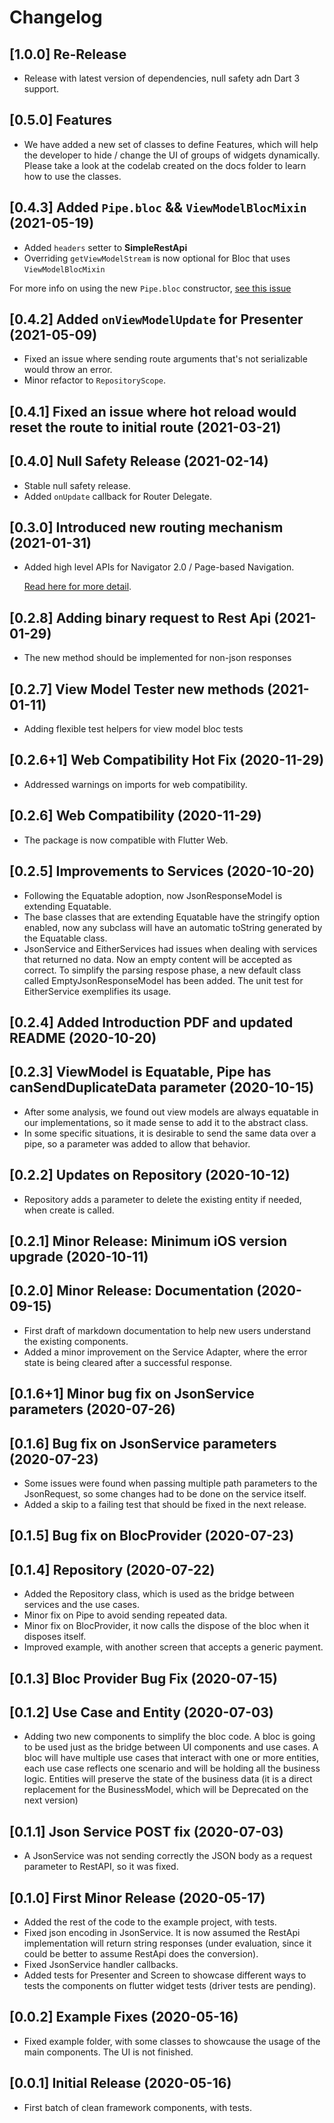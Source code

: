 # Changelog
## [1.0.0] Re-Release
* Release with latest version of dependencies, null safety adn Dart 3 support.

## [0.5.0] Features
* We have added a new set of classes to define Features, which will help the developer to hide / change the UI of groups of widgets dynamically. Please take a look at the codelab created on the docs folder to learn how to use the classes.

## [0.4.3] Added  `Pipe.bloc` && `ViewModelBlocMixin` (2021-05-19)
* Added `headers` setter to **SimpleRestApi**
* Overriding `getViewModelStream` is now optional for Bloc that uses `ViewModelBlocMixin`

For more info on using the new `Pipe.bloc` constructor, [see this issue](https://github.com/MattHamburger/clean_framework/issues/32)

## [0.4.2] Added `onViewModelUpdate` for **Presenter** (2021-05-09)
* Fixed an issue where sending route arguments that's not serializable would throw an error.
* Minor refactor to `RepositoryScope`.

## [0.4.1] Fixed an issue where hot reload would reset the route to initial route (2021-03-21)

## [0.4.0] Null Safety Release (2021-02-14)

* Stable null safety release.
* Added `onUpdate` callback for Router Delegate.

## [0.3.0] Introduced new routing mechanism (2021-01-31)

* Added high level APIs for Navigator 2.0 / Page-based Navigation.

  [Read here for more detail](https://github.com/MattHamburger/clean_framework/blob/master/doc/routing.md).

## [0.2.8] Adding binary request to Rest Api (2021-01-29)

* The new method should be implemented for non-json responses
## [0.2.7] View Model Tester new methods (2021-01-11)

* Adding flexible test helpers for view model bloc tests
## [0.2.6+1] Web Compatibility Hot Fix (2020-11-29)

* Addressed warnings on imports for web compatibility.
## [0.2.6] Web Compatibility (2020-11-29)

* The package is now compatible with Flutter Web.

## [0.2.5] Improvements to Services (2020-10-20)

* Following the Equatable adoption, now JsonResponseModel is extending Equatable.
* The base classes that are extending Equatable have the stringify option enabled, now any subclass will
  have an automatic toString generated by the Equatable class.
* JsonService and EitherServices had issues when dealing with services that returned no data. Now an empty
  content will be accepted as correct. To simplify the parsing respose phase, a new default class called
  EmptyJsonResponseModel has been added. The unit test for EitherService exemplifies its usage.

## [0.2.4] Added Introduction PDF and updated README (2020-10-20)

## [0.2.3] ViewModel is Equatable, Pipe has canSendDuplicateData parameter (2020-10-15)

* After some analysis, we found out view models are always equatable in our implementations, so it made sense to add it to the abstract class.
* In some specific situations, it is desirable to send the same data over a pipe, so a parameter was added to allow that behavior.

## [0.2.2] Updates on Repository (2020-10-12)

* Repository adds a parameter to delete the existing entity if needed, when create is called.

## [0.2.1] Minor Release: Minimum iOS version upgrade (2020-10-11)

## [0.2.0] Minor Release: Documentation (2020-09-15)

* First draft of markdown documentation to help new users understand the existing components.
* Added a minor improvement on the Service Adapter, where the error state is being cleared after a successful response.

## [0.1.6+1] Minor bug fix on JsonService parameters (2020-07-26)

## [0.1.6] Bug fix on JsonService parameters (2020-07-23)

* Some issues were found when passing multiple path parameters to the JsonRequest, so some changes had to be done on the service itself.
* Added a skip to a failing test that should be fixed in the next release.

## [0.1.5] Bug fix on BlocProvider (2020-07-23)

## [0.1.4] Repository (2020-07-22)

* Added the Repository class, which is used as the bridge between services and the use cases.
* Minor fix on Pipe to avoid sending repeated data.
* Minor fix on BlocProvider, it now calls the dispose of the bloc when it disposes itself.
* Improved example, with another screen that accepts a generic payment.

## [0.1.3] Bloc Provider Bug Fix (2020-07-15)

## [0.1.2] Use Case and Entity (2020-07-03)

* Adding two new components to simplify the bloc code. A bloc is going to be used just as the bridge between UI components and use cases. A bloc will have multiple use cases that interact with one or more entities, each use case reflects one scenario and will be holding all the business logic. Entities will preserve the state of the business data (it is a direct replacement for the BusinessModel, which will be Deprecated on the next version)

## [0.1.1] Json Service POST fix (2020-07-03)

* A JsonService was not sending correctly the JSON body as a request parameter to RestAPI, so it was fixed.

## [0.1.0] First Minor Release (2020-05-17)

* Added the rest of the code to the example project, with tests.
* Fixed json encoding in JsonService. It is now assumed the RestApi implementation will return string responses (under evaluation, since it could be better to assume RestApi does the conversion).
* Fixed JsonService handler callbacks.
* Added tests for Presenter and Screen to showcase different ways to tests the components on flutter widget tests (driver tests are pending).

## [0.0.2] Example Fixes (2020-05-16)

* Fixed example folder, with some classes to showcause the usage of the main components. The UI is not finished.

## [0.0.1] Initial Release (2020-05-16)

* First batch of clean framework components, with tests.
